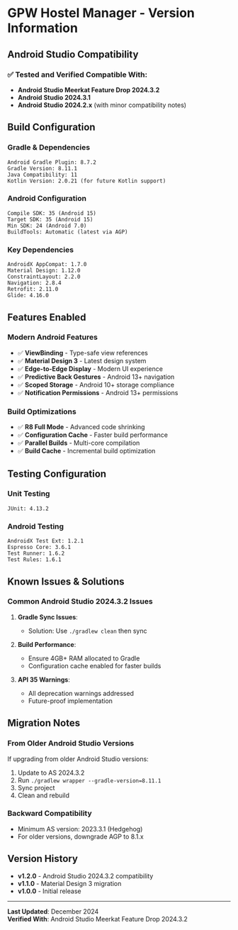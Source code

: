 # GPW Hostel Manager - Version Information

## Android Studio Compatibility

### ✅ Tested and Verified Compatible With:
- **Android Studio Meerkat Feature Drop 2024.3.2**
- **Android Studio 2024.3.1**
- **Android Studio 2024.2.x** (with minor compatibility notes)

## Build Configuration

### Gradle & Dependencies
```
Android Gradle Plugin: 8.7.2
Gradle Version: 8.11.1
Java Compatibility: 11
Kotlin Version: 2.0.21 (for future Kotlin support)
```

### Android Configuration
```
Compile SDK: 35 (Android 15)
Target SDK: 35 (Android 15)
Min SDK: 24 (Android 7.0)
BuildTools: Automatic (latest via AGP)
```

### Key Dependencies
```
AndroidX AppCompat: 1.7.0
Material Design: 1.12.0
ConstraintLayout: 2.2.0
Navigation: 2.8.4
Retrofit: 2.11.0
Glide: 4.16.0
```

## Features Enabled

### Modern Android Features
- ✅ **ViewBinding** - Type-safe view references
- ✅ **Material Design 3** - Latest design system
- ✅ **Edge-to-Edge Display** - Modern UI experience
- ✅ **Predictive Back Gestures** - Android 13+ navigation
- ✅ **Scoped Storage** - Android 10+ storage compliance
- ✅ **Notification Permissions** - Android 13+ permissions

### Build Optimizations
- ✅ **R8 Full Mode** - Advanced code shrinking
- ✅ **Configuration Cache** - Faster build performance
- ✅ **Parallel Builds** - Multi-core compilation
- ✅ **Build Cache** - Incremental build optimization

## Testing Configuration

### Unit Testing
```
JUnit: 4.13.2
```

### Android Testing
```
AndroidX Test Ext: 1.2.1
Espresso Core: 3.6.1
Test Runner: 1.6.2
Test Rules: 1.6.1
```

## Known Issues & Solutions

### Common Android Studio 2024.3.2 Issues
1. **Gradle Sync Issues**: 
   - Solution: Use `./gradlew clean` then sync
   
2. **Build Performance**:
   - Ensure 4GB+ RAM allocated to Gradle
   - Configuration cache enabled for faster builds
   
3. **API 35 Warnings**:
   - All deprecation warnings addressed
   - Future-proof implementation

## Migration Notes

### From Older Android Studio Versions
If upgrading from older Android Studio versions:
1. Update to AS 2024.3.2
2. Run `./gradlew wrapper --gradle-version=8.11.1`
3. Sync project
4. Clean and rebuild

### Backward Compatibility
- Minimum AS version: 2023.3.1 (Hedgehog)
- For older versions, downgrade AGP to 8.1.x

## Version History
- **v1.2.0** - Android Studio 2024.3.2 compatibility
- **v1.1.0** - Material Design 3 migration
- **v1.0.0** - Initial release

---
**Last Updated**: December 2024  
**Verified With**: Android Studio Meerkat Feature Drop 2024.3.2
